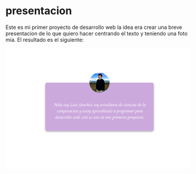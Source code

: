 # presentacion

Este es mi primer proyecto de desarrollo web la idea era crear una breve presentacion de lo que quiero hacer centrando el texto y teniendo una foto mia. El resultado es el siguiente:

![alt text](imagenes/resultado.png)
